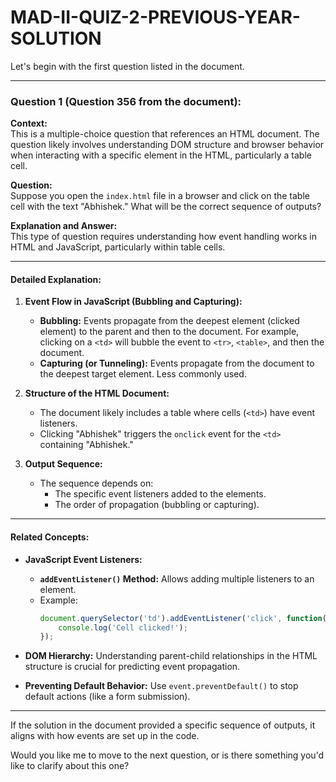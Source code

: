 # MAD-II-QUIZ-2-PREVIOUS-YEAR-SOLUTION
Let's begin with the first question listed in the document.

---

### Question 1 (Question 356 from the document):
**Context:**  
This is a multiple-choice question that references an HTML document. The question likely involves understanding DOM structure and browser behavior when interacting with a specific element in the HTML, particularly a table cell.

**Question:**  
Suppose you open the `index.html` file in a browser and click on the table cell with the text "Abhishek." What will be the correct sequence of outputs?

**Explanation and Answer:**  
This type of question requires understanding how event handling works in HTML and JavaScript, particularly within table cells.

---

#### Detailed Explanation:
1. **Event Flow in JavaScript (Bubbling and Capturing):**  
   - **Bubbling:** Events propagate from the deepest element (clicked element) to the parent and then to the document. For example, clicking on a `<td>` will bubble the event to `<tr>`, `<table>`, and then the document.
   - **Capturing (or Tunneling):** Events propagate from the document to the deepest target element. Less commonly used.

2. **Structure of the HTML Document:**  
   - The document likely includes a table where cells (`<td>`) have event listeners.  
   - Clicking "Abhishek" triggers the `onclick` event for the `<td>` containing "Abhishek."

3. **Output Sequence:**  
   - The sequence depends on:
     - The specific event listeners added to the elements.
     - The order of propagation (bubbling or capturing).

---

#### Related Concepts:
- **JavaScript Event Listeners:**
  - **`addEventListener()` Method:** Allows adding multiple listeners to an element.
  - Example:
    ```javascript
    document.querySelector('td').addEventListener('click', function() {
        console.log('Cell clicked!');
    });
    ```

- **DOM Hierarchy:** Understanding parent-child relationships in the HTML structure is crucial for predicting event propagation.

- **Preventing Default Behavior:** Use `event.preventDefault()` to stop default actions (like a form submission).

---

If the solution in the document provided a specific sequence of outputs, it aligns with how events are set up in the code.

Would you like me to move to the next question, or is there something you'd like to clarify about this one?
